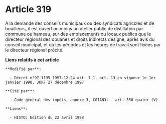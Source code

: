 # Article 319

A la demande des conseils municipaux ou des syndicats agricoles et de bouilleurs, il est ouvert au moins un atelier public de
distillation par commune ou hameau, sur des emplacements ou locaux publics que le directeur régional des douanes et droits
indirects désigne, après avis du conseil municipal, et où les périodes et les heures de travail sont fixées par le directeur
régional précité.

**Liens relatifs à cet article**

	**Modifié par**:

	  - Décret n°97-1195 1997-12-24 art. 7 1, art. 13 en vigueur le 1er janvier 1998, JORF 27 décembre 1997

	**Cité par**:

	  - Code général des impôts, annexe 3, CGIAN3. - art. 350 quater (V)

	**Liens**:

	  - HISTO: Edition du 22 avril 1998
